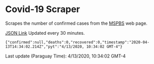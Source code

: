 # Covid-19 Scraper

Scrapes the number of confirmed cases from the [MSPBS](https://www.mspbs.gov.py/covid-19.php) web page.

[JSON Link](https://jmayalag.github.io/covid19-scrape/cases.json)
Updated every 30 minutes.
```
{"confirmed":null,"deaths":0,"recovered":0,"timestamp":"2020-04-13T14:34:02.214Z","pyt":"4/13/2020, 10:34:02 GMT-4"}
```
Last update (Paraguay Time): 4/13/2020, 10:34:02 GMT-4